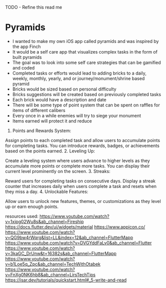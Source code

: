 TODO - Refine this read me
###
# **Pyramids**
- I wanted to make my own iOS app called pyramids and was inspired by the app Finch
- It would be a self care app that visualizes complex tasks in the form of built pyramids
- The goal was to look into some self care strategies that can be gamified and coded
- Completed tasks or efforts would lead to adding bricks to a daily, weekly, monthly, yearly, and or journey/monument/shrine based pyramid
- Bricks would be sized based on personal difficulty
- Bricks suggestions will be created based on previously completed tasks
- Each brick would have a description and date
- There will be some type of point system that can be spent on raffles for items of different calibers
- Every once in a while enemies will try to siege your monument
- Items earned will protect it and reduce

1. Points and Rewards System:

Assign points to each completed task and allow users to accumulate points for completing tasks. You can introduce rewards, badges, or achievements based on the points earned.
2. Leveling Up:

Create a leveling system where users advance to higher levels as they accumulate more points or complete more tasks. You can display their current level prominently on the screen.
3. Streaks:

Reward users for completing tasks on consecutive days. Display a streak counter that increases daily when users complete a task and resets when they miss a day.
4. Unlockable Features:

Allow users to unlock new features, themes, or customizations as they level up or earn enough points.

resources used:
https://www.youtube.com/watch?v=1xipg02Wu8s&ab_channel=Fireship
https://docs.flutter.dev/ui/widgets/material
https://www.appicon.co/
https://www.youtube.com/watch?v=QG9bw4rWqrg&list=LL&index=12&ab_channel=FlutterMapp
https://www.youtube.com/watch?v=DVGYddFaLv0&ab_channel=Flutter
https://www.youtube.com/watch?v=3kaGC_DrUnw&t=16382s&ab_channel=FlutterMapp
https://www.youtube.com/watch?v=b1Loe5q_Zpc&ab_channel=TechWithOtabek
https://www.youtube.com/watch?v=FnXg0NK6hb8&ab_channel=LirsTechTips
https://isar.dev/tutorials/quickstart.html#_5-write-and-read